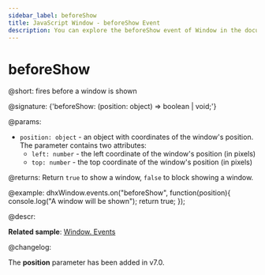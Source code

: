 ```yaml
---
sidebar_label: beforeShow
title: JavaScript Window - beforeShow Event 
description: You can explore the beforeShow event of Window in the documentation of the DHTMLX JavaScript UI library. Browse developer guides and API reference, try out code examples and live demos, and download a free 30-day evaluation version of DHTMLX Suite.
---
```


# beforeShow

@short: fires before a window is shown

@signature: {'beforeShow: (position: object) => boolean | void;'}

@params:
- `position: object` - an object with coordinates of the window's position. The parameter contains two attributes:
    - `left: number` - the left coordinate of the window's position (in pixels)
    - `top: number` - the top coordinate of the window's position (in pixels)

@returns:
Return `true` to show a window, `false` to block showing a window.

@example:
dhxWindow.events.on("beforeShow", function(position){
    console.log("A window will be shown");
    return true;
});

@descr:

**Related sample**: [Window. Events](https://snippet.dhtmlx.com/jfu4upwd)

@changelog:

The **position** parameter has been added in v7.0.

[comment]: # (@related: window/handling_events.md)
